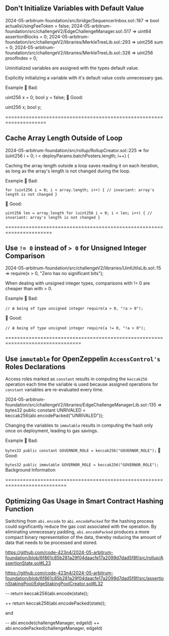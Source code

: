 
## Don't Initialize Variables with Default Value

  2024-05-arbitrum-foundation/src/bridge/SequencerInbox.sol::187 => bool actualIsUsingFeeToken = false;
  2024-05-arbitrum-foundation/src/challengeV2/EdgeChallengeManager.sol::517 => uint64 assertionBlocks = 0;
  2024-05-arbitrum-foundation/src/challengeV2/libraries/MerkleTreeLib.sol::293 => uint256 sum = 0;
  2024-05-arbitrum-foundation/src/challengeV2/libraries/MerkleTreeLib.sol::326 => uint256 proofIndex = 0;

Uninitialized variables are assigned with the types default value.

Explicitly initializing a variable with it's default value costs unnecessary gas.

Example
🤦 Bad:

uint256 x = 0;
bool y = false;
🚀 Good:

uint256 x;
bool y;


====================================================================


## Cache Array Length Outside of Loop

  2024-05-arbitrum-foundation/src/rollup/RollupCreator.sol::225 => for (uint256 i = 0; i < deployParams.batchPosters.length; i++) {

Caching the array length outside a loop saves reading it on each iteration, as long as the array's length is not changed during the loop.

Example
🤦 Bad:

`for (uint256 i = 0; i < array.length; i++) {
    // invariant: array's length is not changed
}`

🚀 Good:

`uint256 len = array.length
for (uint256 i = 0; i < len; i++) {
    // invariant: array's length is not changed
}`


======================================================================

## Use `!= 0` instead of `> 0` for Unsigned Integer Comparison
  2024-05-arbitrum-foundation/src/challengeV2/libraries/UintUtilsLib.sol::15 => require(x > 0, "Zero has no significant bits");

When dealing with unsigned integer types, comparisons with != 0 are cheaper than with > 0.

Example
🤦 Bad:

`// `a` being of type unsigned integer
require(a > 0, "!a > 0");`

🚀 Good:

`// `a` being of type unsigned integer
require(a != 0, "!a > 0");`


================================================================================

## Use `immutable` for OpenZeppelin `AccessControl's` Roles Declarations

Access roles marked as `constant` results in computing the `keccak256` operation each time the variable is used because assigned operations for `constant` variables are re-evaluated every time.

  2024-05-arbitrum-foundation/src/challengeV2/libraries/EdgeChallengeManagerLib.sol::135 => bytes32 public constant UNRIVALED = keccak256(abi.encodePacked("UNRIVALED"));

Changing the variables to `immutable` results in computing the hash only once on deployment, leading to gas savings.

Example
🤦 Bad:

`bytes32 public constant GOVERNOR_ROLE = keccak256("GOVERNOR_ROLE");`
🚀 Good:

`bytes32 public immutable GOVERNOR_ROLE = keccak256("GOVERNOR_ROLE");`
Background Information

===========================================================================

## Optimizing Gas Usage in Smart Contract Hashing Function

Switching from `abi.encode` to `abi.encodePacked` for the hashing process could significantly reduce the gas cost associated with the operation. By eliminating unnecessary padding, `abi.encodePacked` produces a more compact binary representation of the data, thereby reducing the amount of data that needs to be processed and stored.

https://github.com/code-423n4/2024-05-arbitrum-foundation/blob/6f861c85b281a29f04daacfe17a2099d7dad5f8f/src/rollup/AssertionState.sol#L23

https://github.com/code-423n4/2024-05-arbitrum-foundation/blob/6f861c85b281a29f04daacfe17a2099d7dad5f8f/src/assertionStakingPool/EdgeStakingPoolCreator.sol#L32

-- return keccak256(abi.encode(state));

++ return keccak256(abi.encodePacked(state));

and

-- abi.encode(challengeManager, edgeId)
++ abi.encodePacked(challengeManager, edgeId)


